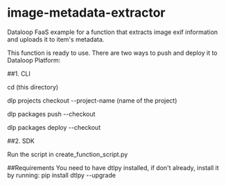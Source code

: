 # image-metadata-extractor
Dataloop FaaS example for a function that extracts image exif information and uploads it to item's metadata.

This function is ready to use. There are two ways to push and deploy it to Dataloop Platform:

##1. CLI

cd (this directory)

dlp projects checkout --project-name (name of the project)

dlp packages push --checkout

dlp packages deploy --checkout

##2. SDK

Run the script in create_function_script.py

##Requirements
You need to have dtlpy installed, if don't already, install it by running:
pip install dtlpy --upgrade
